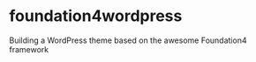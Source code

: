 foundation4wordpress
====================

Building a WordPress theme based on the awesome Foundation4 framework